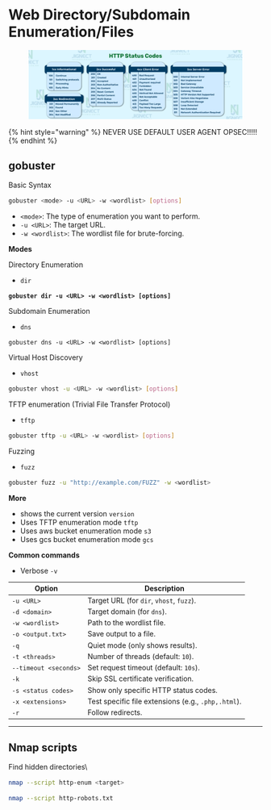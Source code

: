 # Web Directory/Subdomain Enumeration/Files

<figure><img src="../../../../../.gitbook/assets/HttpStatusCode (3).png" alt=""><figcaption></figcaption></figure>

{% hint style="warning" %}
NEVER USE DEFAULT USER AGENT OPSEC!!!!!
{% endhint %}

## gobuster

Basic Syntax

```bash
gobuster <mode> -u <URL> -w <wordlist> [options]
```

* `<mode>`: The type of enumeration you want to perform.
* `-u <URL>`: The target URL.
* `-w <wordlist>`: The wordlist file for brute-forcing.

**Modes**

Directory Enumeration

* `dir`

<pre class="language-bash"><code class="lang-bash"><strong>gobuster dir -u &#x3C;URL> -w &#x3C;wordlist> [options]
</strong></code></pre>

Subdomain Enumeration&#x20;

* `dns`

```
gobuster dns -u <URL> -w <wordlist> [options]
```

Virtual Host Discovery&#x20;

* `vhost`

```bash
gobuster vhost -u <URL> -w <wordlist> [options]
```

TFTP enumeration (Trivial File Transfer Protocol)

* `tftp`

```bash
gobuster tftp -u <URL> -w <wordlist> [options]
```

Fuzzing

* `fuzz`

```bash
gobuster fuzz -u "http://example.com/FUZZ" -w <wordlist>
```

**More**

* shows the current version  `version`
* Uses TFTP enumeration mode  `tftp`
* Uses aws bucket enumeration mode `s3`
* Uses gcs bucket enumeration mode `gcs`

**Common commands**

* Verbose `-v`

| Option                | Description                                         |
| --------------------- | --------------------------------------------------- |
| `-u <URL>`            | Target URL (for `dir`, `vhost`, `fuzz`).            |
| `-d <domain>`         | Target domain (for `dns`).                          |
| `-w <wordlist>`       | Path to the wordlist file.                          |
| `-o <output.txt>`     | Save output to a file.                              |
| `-q`                  | Quiet mode (only shows results).                    |
| `-t <threads>`        | Number of threads (default: `10`).                  |
| `--timeout <seconds>` | Set request timeout (default: `10s`).               |
| `-k`                  | Skip SSL certificate verification.                  |
| `-s <status codes>`   | Show only specific HTTP status codes.               |
| `-x <extensions>`     | Test specific file extensions (e.g., `.php,.html`). |
| `-r`                  | Follow redirects.                                   |

***

## Nmap scripts

Find hidden directories\\

```bash
nmap --script http-enum <target>
```

```bash
nmap --script http-robots.txt
```
